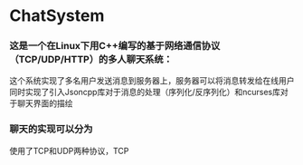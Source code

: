 # ChatSystem
  ### 这是一个在Linux下用C++编写的基于网络通信协议（TCP/UDP/HTTP）的多人聊天系统：  
  这个系统实现了多名用户发送消息到服务器上，服务器可以将消息转发给在线用户   
  同时实现了引入Jsoncpp库对于消息的处理（序列化/反序列化）和ncurses库对于聊天界面的描绘  
  ### 聊天的实现可以分为
  使用了TCP和UDP两种协议，TCP
  
